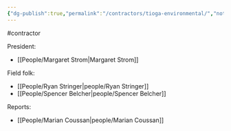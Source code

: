 ```yaml
---
{"dg-publish":true,"permalink":"/contractors/tioga-environmental/","noteIcon":"","created":"2025-05-20T10:31:25.240-05:00"}
---
```


#contractor 

President: 
- [[People/Margaret Strom\|Margaret Strom]]
 

Field folk:
- [[People/Ryan Stringer\|people/Ryan Stringer]]
- [[People/Spencer Belcher\|people/Spencer Belcher]]

Reports:
- [[People/Marian Coussan\|people/Marian Coussan]]
